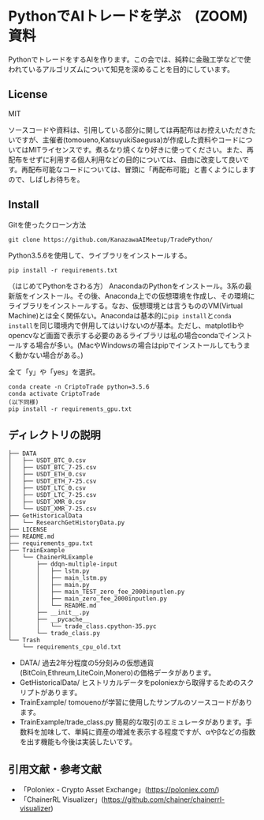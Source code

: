 # PythonでAIトレードを学ぶ　(ZOOM) 資料
PythonでトレードをするAIを作ります。この会では、純粋に金融工学などで使われているアルゴリズムについて知見を深めることを目的にしています。

## License
MIT

ソースコードや資料は、引用している部分に関しては再配布はお控えいただきたいですが、主催者(tomoueno,KatsuyukiSaegusa)が作成した資料やコードについてはMITライセンスです。煮るなり焼くなり好きに使ってください。また、再配布をせずに利用する個人利用などの目的については、自由に改変して良いです。再配布可能なコードについては、冒頭に「再配布可能」と書くようにしますので、しばしお待ちを。

## Install
Gitを使ったクローン方法
```
git clone https://github.com/KanazawaAIMeetup/TradePython/
```
Python3.5.6を使用して、ライブラリをインストールする。
```
pip install -r requirements.txt
```

（はじめてPythonをさわる方）
AnacondaのPythonをインストール。3系の最新版をインストール。その後、Anaconda上での仮想環境を作成し、その環境にライブラリをインストールする。なお、仮想環境とは言うもののVM(Virtual Machine)とは全く関係ない。Anacondaは基本的に```pip install```と```conda install```を同じ環境内で併用してはいけないのが基本。ただし、matplotlibやopencvなど画面で表示する必要のあるライブラリは私の場合condaでインストールする場合が多い。(MacやWindowsの場合はpipでインストールしてもうまく動かない場合がある。)

全て「y」や「yes」を選択。
```
conda create -n CriptoTrade python=3.5.6
conda activate CriptoTrade
(以下同様)
pip install -r requirements_gpu.txt
```

## ディレクトリの説明


```
├── DATA
│   ├── USDT_BTC_0.csv
│   ├── USDT_BTC_7-25.csv
│   ├── USDT_ETH_0.csv
│   ├── USDT_ETH_7-25.csv
│   ├── USDT_LTC_0.csv
│   ├── USDT_LTC_7-25.csv
│   ├── USDT_XMR_0.csv
│   └── USDT_XMR_7-25.csv
├── GetHistoricalData
│   └── ResearchGetHistoryData.py
├── LICENSE
├── README.md
├── requirements_gpu.txt
├── TrainExample
│   └── ChainerRLExample
│       ├── ddqn-multiple-input
│       │   ├── lstm.py
│       │   ├── main_lstm.py
│       │   ├── main.py
│       │   ├── main_TEST_zero_fee_2000inputlen.py
│       │   ├── main_zero_fee_2000inputlen.py
│       │   └── README.md
│       ├── __init__.py
│       ├── __pycache__
│       │   └── trade_class.cpython-35.pyc
│       └── trade_class.py
└── Trash
    └── requirements_cpu_old.txt
```
- DATA/ 過去2年分程度の5分刻みの仮想通貨(BitCoin,Ethreum,LiteCoin,Monero)の価格データがあります。
- GetHistoricalData/ ヒストリカルデータをpoloniexから取得するためのスクリプトがあります。
- TrainExample/ tomouenoが学習に使用したサンプルのソースコードがあります。
- TrainExample/trade_class.py 簡易的な取引のエミュレータがあります。手数料を加味して、単純に資産の増減を表示する程度ですが、αやβなどの指数を出す機能も今後は実装したいです。
## 引用文献・参考文献
- 「Poloniex - Crypto Asset Exchange」(https://poloniex.com/)
- 「ChainerRL Visualizer」(https://github.com/chainer/chainerrl-visualizer)


